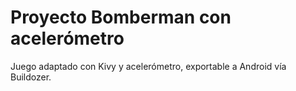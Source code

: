 # Proyecto Bomberman con acelerómetro
Juego adaptado con Kivy y acelerómetro, exportable a Android vía Buildozer.
